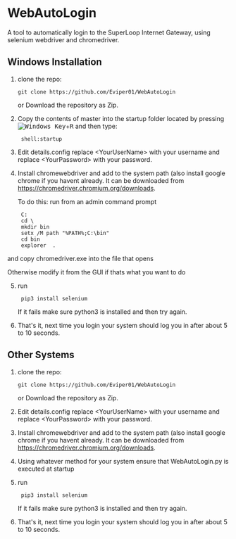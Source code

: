 
[newwinlogo]: http://i.stack.imgur.com/B8Zit.png
# WebAutoLogin
A tool to automatically login to the SuperLoop Internet Gateway, using selenium webdriver and chromedriver.
## Windows Installation

1.  clone the repo:

		git clone https://github.com/Eviper01/WebAutoLogin

	 or
	 Download the repository as Zip.
2. Copy the contents of master into the startup folder located by pressing  <kbd>![Windows Key][newwinlogo]</kbd>+<kbd>R</kbd> and then type:

		shell:startup

3. Edit details.config
	replace \<YourUserName> with your username and replace \<YourPassword> with your password.

4. Install chromewebdriver and add to the system path (also install google chrome if you havent already. It can be downloaded from https://chromedriver.chromium.org/downloads.

	To do this:
	run from an admin command prompt

		C:
		cd \
		mkdir bin
		setx /M path "%PATH%;C:\bin"
		cd bin
		explorer  .
and copy chromedriver.exe into the file that opens

Otherwise modify it from the GUI if thats what you want to do

5. run 	

		pip3 install selenium
	If it fails make sure python3 is installed and then try again.
6. That's it, next time you login your system should log you in after about 5 to 10 seconds.
## Other Systems
1.  clone the repo:

		git clone https://github.com/Eviper01/WebAutoLogin

	 or
	 Download the repository as Zip.
2. Edit details.config
	replace \<YourUserName> with your username and replace \<YourPassword> with your password.
3. Install chromewebdriver and add to the system path (also install google chrome if you havent already. It can be downloaded from https://chromedriver.chromium.org/downloads.
4. Using whatever method for your system ensure that WebAutoLogin.py is executed at startup
4. run 	

		pip3 install selenium
	If it fails make sure python3 is installed and then try again.
5. That's it, next time you login your system should log you in after about 5 to 10 seconds.
